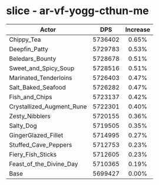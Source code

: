 # slice - ar-vf-yogg-cthun-me
| Actor | DPS | Increase |
|---|:---:|:---:|
|Chippy_Tea|5736402|0.65%|
|Deepfin_Patty|5729783|0.53%|
|Beledars_Bounty|5728678|0.51%|
|Sweet_and_Spicy_Soup|5728516|0.51%|
|Marinated_Tenderloins|5726403|0.47%|
|Salt_Baked_Seafood|5726282|0.47%|
|Fish_and_Chips|5723137|0.42%|
|Crystallized_Augment_Rune|5722301|0.40%|
|Zesty_Nibblers|5720155|0.36%|
|Salty_Dog|5719505|0.35%|
|GingerGlazed_Fillet|5714995|0.27%|
|Stuffed_Cave_Peppers|5712753|0.23%|
|Fiery_Fish_Sticks|5712605|0.23%|
|Feast_of_the_Divine_Day|5710365|0.19%|
|Base|5699427|0.00%|
